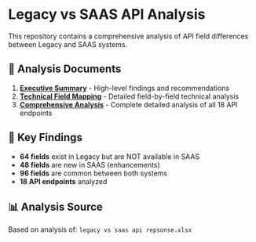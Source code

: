 # Legacy vs SAAS API Analysis

This repository contains a comprehensive analysis of API field differences between Legacy and SAAS systems.

## 📁 Analysis Documents

1. **[Executive Summary](Executive_Summary_Legacy_vs_SAAS.md)** - High-level findings and recommendations
2. **[Technical Field Mapping](Technical_Field_Mapping_Analysis.md)** - Detailed field-by-field technical analysis  
3. **[Comprehensive Analysis](API_Field_Comparison_Analysis.md)** - Complete detailed analysis of all 18 API endpoints

## 🎯 Key Findings

- **64 fields** exist in Legacy but are NOT available in SAAS
- **48 fields** are new in SAAS (enhancements)
- **96 fields** are common between both systems
- **18 API endpoints** analyzed

## 📊 Analysis Source

Based on analysis of: `legacy vs saas api repsonse.xlsx`